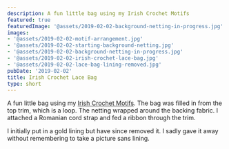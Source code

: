 ```yaml
---
description: A fun little bag using my Irish Crochet Motifs
featured: true
featuredImage: '@assets/2019-02-02-background-netting-in-progress.jpg'
images:
- '@assets/2019-02-02-motif-arrangement.jpg'
- '@assets/2019-02-02-starting-background-netting.jpg'
- '@assets/2019-02-02-background-netting-in-progress.jpg'
- '@assets/2019-02-02-irish-crochet-lace-bag.jpg'
- '@assets/2019-02-02-lace-bag-lining-removed.jpg'
pubDate: '2019-02-02'
title: Irish Crochet Lace Bag
type: short
---
```

A fun little bag using my [Irish Crochet Motifs](/blog/irish-crochet-motifs).
The bag was filled in from the top trim, which is a loop. The netting wrapped 
around the backing fabric. I attached a Romanian cord strap and fed a ribbon through
the trim. 

I initially put in a gold lining but have since removed it. I sadly gave it
away without remembering to take a picture sans lining.